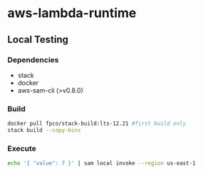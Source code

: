 # aws-lambda-runtime

## Local Testing

### Dependencies

- stack
- docker
- aws-sam-cli (>v0.8.0)

### Build

```bash
docker pull fpco/stack-build:lts-12.21 #first build only
stack build --copy-bins
```

### Execute

```bash
echo '{ "value": 7 }' | sam local invoke --region us-east-1
```
